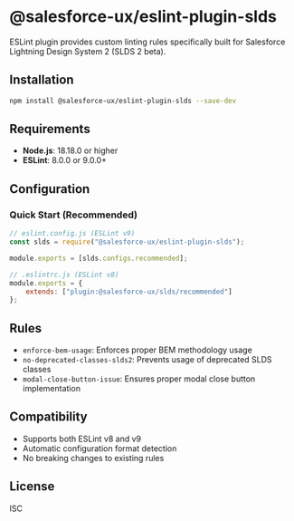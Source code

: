 # @salesforce-ux/eslint-plugin-slds

ESLint plugin provides custom linting rules specifically built for Salesforce Lightning Design System 2 (SLDS 2 beta).

## Installation

```bash
npm install @salesforce-ux/eslint-plugin-slds --save-dev
```

## Requirements

- **Node.js**: 18.18.0 or higher
- **ESLint**: 8.0.0 or 9.0.0+

## Configuration

### Quick Start (Recommended)

```javascript
// eslint.config.js (ESLint v9)
const slds = require("@salesforce-ux/eslint-plugin-slds");

module.exports = [slds.configs.recommended];
```

```javascript
// .eslintrc.js (ESLint v8)
module.exports = {
    extends: ["plugin:@salesforce-ux/slds/recommended"]
};
```

## Rules

- `enforce-bem-usage`: Enforces proper BEM methodology usage
- `no-deprecated-classes-slds2`: Prevents usage of deprecated SLDS classes
- `modal-close-button-issue`: Ensures proper modal close button implementation

## Compatibility

- Supports both ESLint v8 and v9
- Automatic configuration format detection
- No breaking changes to existing rules

## License

ISC